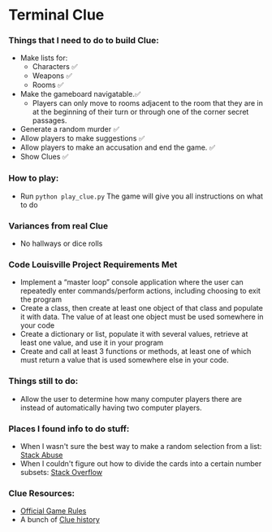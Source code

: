 # Terminal Clue

### Things that I need to do to build Clue: 
- Make lists for: 
    - Characters :white_check_mark:
    - Weapons :white_check_mark:
    - Rooms :white_check_mark:
- Make the gameboard navigatable.:white_check_mark:
    - Players can only move to rooms adjacent to the room that they are in at the beginning of their turn or through one of the corner secret passages.  
- Generate a random murder :white_check_mark:
- Allow players to make suggestions :white_check_mark:
- Allow players to make an accusation and end the game. :white_check_mark:
- Show Clues :white_check_mark:

### How to play: 
- Run `python play_clue.py` The game will give you all instructions on what to do

### Variances from real Clue
- No hallways or dice rolls

### Code Louisville Project Requirements Met
- Implement a “master loop” console application where the user can repeatedly enter commands/perform actions, including choosing to exit the program
- Create a class, then create at least one object of that class and populate it with data. The value of at least one object must be used somewhere in your code
- Create a dictionary or list, populate it with several values, retrieve at least one value, and use it in your program
- Create and call at least 3 functions or methods, at least one of which must return a value that is used somewhere else in your code.

### Things still to do:
- Allow the user to determine how many computer players there are instead of automatically having two computer players. 


### Places I found info to do stuff: 
- When I wasn't sure the best way to make a random selection from a list: [Stack Abuse](https://stackabuse.com/how-to-randomly-select-elements-from-a-list-in-python)
- When I couldn't figure out how to divide the cards into a certain number subsets: [Stack Overflow](https://stackoverflow.com/questions/2130016/splitting-a-list-into-n-parts-of-approximately-equal-length/37414115#37414115)

### Clue Resources: 
- [Official Game Rules](https://www.hasbro.com/common/instruct/clueins.pdf)
- A bunch of [Clue history](https://www.sportsfeelgoodstories.com/clue-characters-rooms-rules/)
